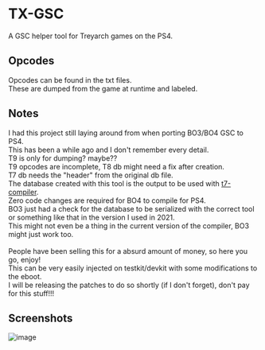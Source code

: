 # TX-GSC
A GSC helper tool for Treyarch games on the PS4.<br>

## Opcodes
Opcodes can be found in the txt files.<br>
These are dumped from the game at runtime and labeled.<br>

## Notes
I had this project still laying around from when porting BO3/BO4 GSC to PS4.<br>
This has been a while ago and I don't remember every detail.<br>
T9 is only for dumping? maybe??<br>
T9 opcodes are incomplete, T8 db might need a fix after creation.<br>
T7 db needs the "header" from the original db file.<br>
The database created with this tool is the output to be used with [t7-compiler](https://github.com/shiversoftdev/t7-compiler).<br>
Zero code changes are required for BO4 to compile for PS4.<br>
BO3 just had a check for the database to be serialized with the correct tool or something like that in the version I used in 2021.<br>
This might not even be a thing in the current version of the compiler, BO3 might just work too.<br><br>
People have been selling this for a absurd amount of money, so here you go, enjoy!<br>
This can be very easily injected on testkit/devkit with some modifications to the eboot.<br>
I will be releasing the patches to do so shortly (if I don't forget), don't pay for this stuff!!!

## Screenshots
![image](https://github.com/user-attachments/assets/0d0a6665-fced-4e6a-b0e6-bd5620df7962)

